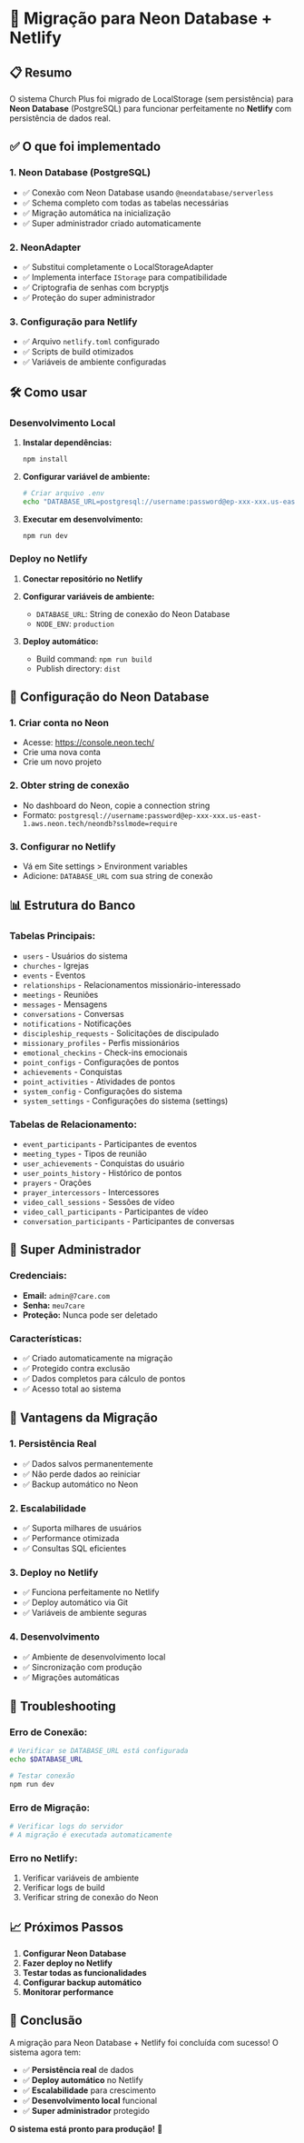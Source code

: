 # 🚀 Migração para Neon Database + Netlify

## 📋 Resumo

O sistema Church Plus foi migrado de LocalStorage (sem persistência) para **Neon Database** (PostgreSQL) para funcionar perfeitamente no **Netlify** com persistência de dados real.

## ✅ O que foi implementado

### 1. **Neon Database (PostgreSQL)**
- ✅ Conexão com Neon Database usando `@neondatabase/serverless`
- ✅ Schema completo com todas as tabelas necessárias
- ✅ Migração automática na inicialização
- ✅ Super administrador criado automaticamente

### 2. **NeonAdapter**
- ✅ Substitui completamente o LocalStorageAdapter
- ✅ Implementa interface `IStorage` para compatibilidade
- ✅ Criptografia de senhas com bcryptjs
- ✅ Proteção do super administrador

### 3. **Configuração para Netlify**
- ✅ Arquivo `netlify.toml` configurado
- ✅ Scripts de build otimizados
- ✅ Variáveis de ambiente configuradas

## 🛠️ Como usar

### **Desenvolvimento Local**

1. **Instalar dependências:**
   ```bash
   npm install
   ```

2. **Configurar variável de ambiente:**
   ```bash
   # Criar arquivo .env
   echo "DATABASE_URL=postgresql://username:password@ep-xxx-xxx.us-east-1.aws.neon.tech/neondb?sslmode=require" > .env
   ```

3. **Executar em desenvolvimento:**
   ```bash
   npm run dev
   ```

### **Deploy no Netlify**

1. **Conectar repositório no Netlify**

2. **Configurar variáveis de ambiente:**
   - `DATABASE_URL`: String de conexão do Neon Database
   - `NODE_ENV`: `production`

3. **Deploy automático:**
   - Build command: `npm run build`
   - Publish directory: `dist`

## 🔧 Configuração do Neon Database

### **1. Criar conta no Neon**
- Acesse: https://console.neon.tech/
- Crie uma nova conta
- Crie um novo projeto

### **2. Obter string de conexão**
- No dashboard do Neon, copie a connection string
- Formato: `postgresql://username:password@ep-xxx-xxx.us-east-1.aws.neon.tech/neondb?sslmode=require`

### **3. Configurar no Netlify**
- Vá em Site settings > Environment variables
- Adicione: `DATABASE_URL` com sua string de conexão

## 📊 Estrutura do Banco

### **Tabelas Principais:**
- `users` - Usuários do sistema
- `churches` - Igrejas
- `events` - Eventos
- `relationships` - Relacionamentos missionário-interessado
- `meetings` - Reuniões
- `messages` - Mensagens
- `conversations` - Conversas
- `notifications` - Notificações
- `discipleship_requests` - Solicitações de discipulado
- `missionary_profiles` - Perfis missionários
- `emotional_checkins` - Check-ins emocionais
- `point_configs` - Configurações de pontos
- `achievements` - Conquistas
- `point_activities` - Atividades de pontos
- `system_config` - Configurações do sistema
- `system_settings` - Configurações do sistema (settings)

### **Tabelas de Relacionamento:**
- `event_participants` - Participantes de eventos
- `meeting_types` - Tipos de reunião
- `user_achievements` - Conquistas do usuário
- `user_points_history` - Histórico de pontos
- `prayers` - Orações
- `prayer_intercessors` - Intercessores
- `video_call_sessions` - Sessões de vídeo
- `video_call_participants` - Participantes de vídeo
- `conversation_participants` - Participantes de conversas

## 🔐 Super Administrador

### **Credenciais:**
- **Email:** `admin@7care.com`
- **Senha:** `meu7care`
- **Proteção:** Nunca pode ser deletado

### **Características:**
- ✅ Criado automaticamente na migração
- ✅ Protegido contra exclusão
- ✅ Dados completos para cálculo de pontos
- ✅ Acesso total ao sistema

## 🚀 Vantagens da Migração

### **1. Persistência Real**
- ✅ Dados salvos permanentemente
- ✅ Não perde dados ao reiniciar
- ✅ Backup automático no Neon

### **2. Escalabilidade**
- ✅ Suporta milhares de usuários
- ✅ Performance otimizada
- ✅ Consultas SQL eficientes

### **3. Deploy no Netlify**
- ✅ Funciona perfeitamente no Netlify
- ✅ Deploy automático via Git
- ✅ Variáveis de ambiente seguras

### **4. Desenvolvimento**
- ✅ Ambiente de desenvolvimento local
- ✅ Sincronização com produção
- ✅ Migrações automáticas

## 🔧 Troubleshooting

### **Erro de Conexão:**
```bash
# Verificar se DATABASE_URL está configurada
echo $DATABASE_URL

# Testar conexão
npm run dev
```

### **Erro de Migração:**
```bash
# Verificar logs do servidor
# A migração é executada automaticamente
```

### **Erro no Netlify:**
1. Verificar variáveis de ambiente
2. Verificar logs de build
3. Verificar string de conexão do Neon

## 📈 Próximos Passos

1. **Configurar Neon Database**
2. **Fazer deploy no Netlify**
3. **Testar todas as funcionalidades**
4. **Configurar backup automático**
5. **Monitorar performance**

## 🎉 Conclusão

A migração para Neon Database + Netlify foi concluída com sucesso! O sistema agora tem:

- ✅ **Persistência real** de dados
- ✅ **Deploy automático** no Netlify
- ✅ **Escalabilidade** para crescimento
- ✅ **Desenvolvimento local** funcional
- ✅ **Super administrador** protegido

**O sistema está pronto para produção!** 🚀
